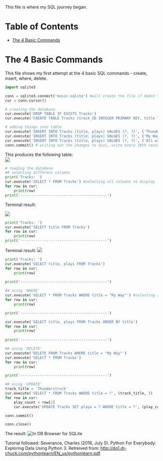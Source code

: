 This file is where my SQL journey began.

# Table of Contents

* [The 4 Basic Commands](#The-4-Basic-Commands)

# The 4 Basic Commands

This file shows my first attempt at the 4 basic SQL commands - create, insert, where, delete. 

```python
import sqlite3

conn = sqlite3.connect('music.sqlite') #will create the file if doesn't already exists
cur = conn.cursor()

# creating the database
cur.execute('DROP TABLE IF EXISTS Tracks')
cur.execute('CREATE TABLE Tracks (track_ID INTEGER PRIMARY KEY, title TEXT, plays INTEGER)')

# adding things into table
cur.execute('INSERT INTO Tracks (title, plays) VALUES (?, ?)', ('Thunderstruck', 20))
cur.execute('INSERT INTO Tracks (title, plays) VALUES (?, ?)', ('My Way', 15))
cur.execute('INSERT INTO Tracks (title, plays) VALUES (?, ?)', ('All with you', 100))
conn.commit() # writing out the changes to disc, write every 10th record, for e.g.
```

This produces the following table:  
![](https://github.com/ezhentan/schoolprojects/blob/master/Exploring%20SQL%20Basics/The%204%20Basic%20Commands/Images/DB%20Browser%201.png)

```python
# reading the database
## selecting different columns
print('Tracks: ')
cur.execute('SELECT * FROM Tracks') #selecting all columns to display
for row in cur:
    print(row)
print('----------------------------------------')
```

Terminal result:


![](https://github.com/ezhentan/schoolprojects/blob/master/Exploring%20SQL%20Basics/The%204%20Basic%20Commands/Images/Terminal%203.png)

```python
print('Tracks: ')
cur.execute('SELECT title FROM Tracks')
for row in cur:
    print(row)
print('----------------------------------------')
```

Terminal result:
![](https://github.com/ezhentan/schoolprojects/blob/master/Exploring%20SQL%20Basics/The%204%20Basic%20Commands/Images/Terminal%202.png)

```python    
print('Tracks: ')
cur.execute('SELECT title, plays FROM Tracks')
for row in cur:
    print(row)
    
print('----------------------------------------')

## using 'WHERE'
cur.execute('SELECT * FROM Tracks WHERE title = "My Way"') #selecting a track by title
for row in cur:
    print(row)

print('----------------------------------------')

cur.execute('SELECT title, plays FROM Tracks ORDER BY title')
for row in cur:
    print(row)
    
print('----------------------------------------')

## using 'DELETE'
cur.execute('DELETE FROM Tracks WHERE title = "My Way"')
cur.execute('SELECT * FROM Tracks')
for row in cur:
    print(row)

print('----------------------------------------')

## using 'UPDATE'
track_title = 'Thunderstruck'
cur.execute('SELECT * FROM Tracks WHERE title = ?', (track_title, ))
for row in cur:
    play_count = row[2]
    cur.execute('UPDATE Tracks SET plays = ? WHERE title = ?', (play_count + 1, track_title))

conn.commit()

conn.close()
```
The result: 
![In DB Browser for SQLite](https://github.com/ezhentan/schoolprojects/blob/master/Exploring%20SQL%20Basics/The%204%20Basic%20Commands/Images/DB%20Browser%202.png)

Tutorial followed: Severance, Charles (2016, July 5). Python For Everybody: Exploring Data Using Python 3. Retreived from: http://do1.dr-chuck.com/pythonlearn/EN_us/pythonlearn.pdf
